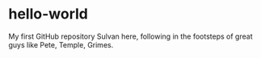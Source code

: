 # hello-world
My first GitHub repository
Sulvan here, following in the footsteps of great guys like Pete, Temple, Grimes. 
